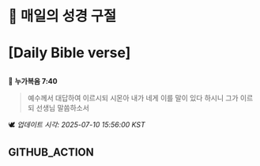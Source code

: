 # 🙏 매일의 성경 구절
# [Daily Bible verse]
##
<!-- START_BIBLE_VERSE -->
📖 **누가복음 7:40**
> 예수께서 대답하여 이르시되 시몬아 내가 네게 이를 말이 있다 하시니 그가 이르되 선생님 말씀하소서

🕊️ _업데이트 시각: 2025-07-10 15:56:00 KST_
  <!-- END_BIBLE_VERSE -->
## GITHUB_ACTION
